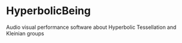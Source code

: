 # HyperbolicBeing
Audio visual performance software about Hyperbolic Tessellation and Kleinian groups
